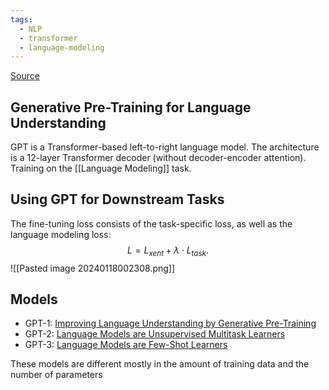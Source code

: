 ```yaml
---
tags:
  - NLP
  - transformer
  - language-modeling
---
```

[Source](https://lena-voita.github.io/nlp_course/transfer_learning.html#word_embeddings)
## Generative Pre-Training for Language Understanding

GPT is a Transformer-based left-to-right language model. The architecture is a 12-layer Transformer decoder (without decoder-encoder attention). Training on the [[Language Modeling]] task.

## Using GPT for Downstream Tasks
The fine-tuning loss consists of the task-specific loss, as well as the language modeling loss:
$$L = L_{xent} + \lambda \cdot L_{task}.$$
![[Pasted image 20240118002308.png]]

## Models
- GPT-1: [Improving Language Understanding by Generative Pre-Training](https://cdn.openai.com/research-covers/language-unsupervised/language_understanding_paper.pdf)
- GPT-2: [Language Models are Unsupervised Multitask Learners](https://cdn.openai.com/better-language-models/language_models_are_unsupervised_multitask_learners.pdf)
- GPT-3: [Language Models are Few-Shot Learners](https://arxiv.org/pdf/2005.14165.pdf)

These models are different mostly in the amount of training data and the number of parameters
